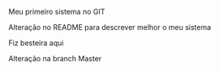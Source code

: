 Meu primeiro sistema no GIT

Alteração no README para descrever melhor o meu sistema

Fiz besteira aqui

Alteração na branch Master